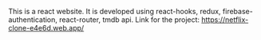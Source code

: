 This is a react website. It is developed using react-hooks, redux, firebase-authentication, react-router, tmdb api. 
Link for the project: https://netflix-clone-e4e6d.web.app/
